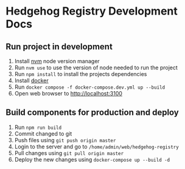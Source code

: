 # Hedgehog Registry Development Docs

## Run project in development

1. Install [nvm](https://github.com/nvm-sh/nvm) node version manager
2. Run `nvm use` to use the version of node needed to run the project
3. Run `npm install` to install the projects dependencies
4. Install [docker](https://www.docker.com/)
5. Run `docker compose -f docker-compose.dev.yml up --build`
6. Open web browser to [http://localhost:3100](http://localhost:3100)

## Build components for production and deploy

1. Run `npm run build`
2. Commit changed to git
3. Push files using `git push origin master`
4. Login to the server and go to `/home/admin/web/hedgehog-registry`
5. Pull changes using `git pull origin master`
6. Deploy the new changes using `docker-compose up --build -d`
